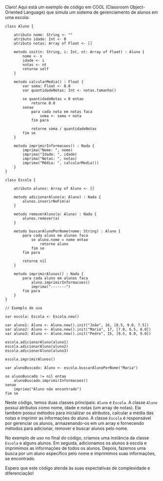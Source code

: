 Claro! Aqui está um exemplo de código em COOL (Classroom Object-Oriented Language) que simula um sistema de gerenciamento de alunos em uma escola:

```
class Aluno {

    atributo nome: String <- ""
    atributo idade: Int <- 0
    atributo notas: Array of Float <- []

    metodo init(n: String, i: Int, nt: Array of Float) : Aluno {
        nome <- n
        idade <- i
        notas <- nt
        retorne self
    }

    metodo calcularMedia() : Float {
        var soma: Float <- 0.0
        var quantidadeNotas: Int <- notas.tamanho()

        se quantidadeNotas = 0 entao
            retorne 0.0
        senao
            para cada nota em notas faca
                soma <- soma + nota
            fim para

            retorne soma / quantidadeNotas
        fim se
    }

    metodo imprimirInformacoes() : Nada {
        imprima("Nome: ", nome)
        imprima("Idade: ", idade)
        imprima("Notas: ", notas)
        imprima("Média: ", calcularMedia())
    }
}

class Escola {

    atributo alunos: Array of Aluno <- []

    metodo adicionarAluno(a: Aluno) : Nada {
        alunos.inserirNoFim(a)
    }

    metodo removerAluno(a: Aluno) : Nada {
        alunos.remover(a)
    }

    metodo buscarAlunoPorNome(nome: String) : Aluno {
        para cada aluno em alunos faca
            se aluno.nome = nome entao
                retorne aluno
            fim se
        fim para

        retorne nil
    }

    metodo imprimirAlunos() : Nada {
        para cada aluno em alunos faca
            aluno.imprimirInformacoes()
            imprima("-------")
        fim para
    }
}

// Exemplo de uso

var escola: Escola <- Escola.new()

var aluno1: Aluno <- Aluno.new().init("João", 16, [8.5, 9.0, 7.5])
var aluno2: Aluno <- Aluno.new().init("Maria", 17, [7.0, 6.5, 8.0])
var aluno3: Aluno <- Aluno.new().init("Pedro", 15, [9.5, 8.0, 9.0])

escola.adicionarAluno(aluno1)
escola.adicionarAluno(aluno2)
escola.adicionarAluno(aluno3)

escola.imprimirAlunos()

var alunoBuscado: Aluno <- escola.buscarAlunoPorNome("Maria")

se alunoBuscado != nil entao
    alunoBuscado.imprimirInformacoes()
senao
    imprima("Aluno não encontrado")
fim se
```

Neste código, temos duas classes principais: `Aluno` e `Escola`. A classe `Aluno` possui atributos como nome, idade e notas (um array de notas). Ela também possui métodos para inicializar os atributos, calcular a média das notas e imprimir as informações do aluno. A classe `Escola` é responsável por gerenciar os alunos, armazenando-os em um array e fornecendo métodos para adicionar, remover e buscar alunos pelo nome.

No exemplo de uso no final do código, criamos uma instância da classe `Escola` e alguns alunos. Em seguida, adicionamos os alunos à escola e imprimimos as informações de todos os alunos. Depois, fazemos uma busca por um aluno específico pelo nome e imprimimos suas informações, se encontrado.

Espero que este código atenda às suas expectativas de complexidade e diferenciação!